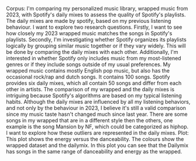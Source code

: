 Corpus:
I'm comparing my personalized music library, wrapped music from 2023, with Spotify's daily mixes to assess the quality of Spotify's playlists. The daily mixes are made by spotify, based on my previous listening behaviour. I want to explore two research questions. Firstly, I want to see how closely my 2023 wrapped music matches the songs in Spotify's playlists. Secondly, I'm investigating whether Spotify organizes its playlists logically by grouping similar music together or if they vary widely. This will be done by comparing the daily mixes with each other. Additionally, I'm interested in whether Spotify only includes music from my most-listened genres or if they include songs outside of my usual preferences. My wrapped music contains mostly English pop music, but also has the occasional rock/rap and dutch songs. It contains 100 songs. Spotify provides six daily mixes, which all contain 50 songs and differ from each other in artists. The comparison of my wrapped and the daily mixes is intriguing because Spotify's algorithms are based on my typical listening habits. Although the daily mixes are influenced by all my listening behaviors, and not only by the behaviour in 2023, I believe it's still a valid comparison since my music taste hasn't changed much since last year. There are some songs in my wrapped that are in a different style then the others, one example is the song Mansion by NF, which could be categorized as hiphop. I want to explore how these outliers are represented in the daily mixes.
Plot:
This plot shows the energy versus the danceability. The colours show the wrapped dataset and the dailymix. In this plot you can see that the Dailymix has songs in the same range of danceability and energy as the wrapped. 
